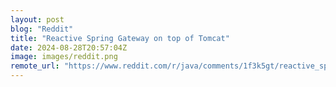 ```yaml
---
layout: post
blog: "Reddit"
title: "Reactive Spring Gateway on top of Tomcat"
date: 2024-08-28T20:57:04Z
image: images/reddit.png
remote_url: "https://www.reddit.com/r/java/comments/1f3k5gt/reactive_spring_gateway_on_top_of_tomcat/"
---
```

